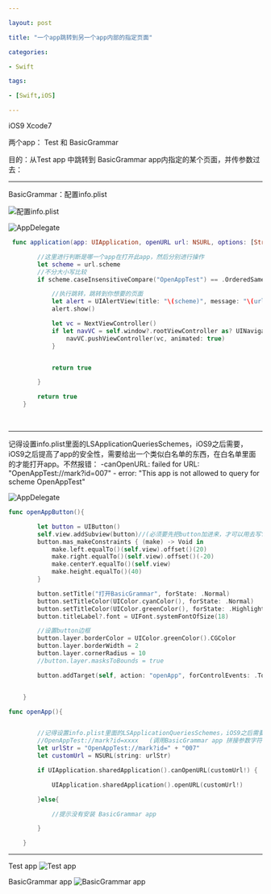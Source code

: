 ```yaml
---

layout: post

title: "一个app跳转到另一个app内部的指定页面"

categories:

- Swift

tags:

- [Swift,iOS]

---
```



iOS9 Xcode7

两个app： Test 和 BasicGrammar

目的：从Test app 中跳转到 BasicGrammar app内指定的某个页面，并传参数过去：

---

BasicGrammar：配置info.plist

![配置info.plist](/assets/images/2015-10-28-001.png)


![AppDelegate](/assets/images/2015-10-28-002.png)

```swift
 func application(app: UIApplication, openURL url: NSURL, options: [String : AnyObject]) -> Bool {

        //这里进行判断是哪一个app在打开此app，然后分别进行操作
        let scheme = url.scheme
        //不分大小写比较
        if scheme.caseInsensitiveCompare("OpenAppTest") == .OrderedSame{

            //执行跳转，跳转到你想要的页面
            let alert = UIAlertView(title: "\(scheme)", message: "\(url)", delegate: self, cancelButtonTitle: "确认")//iOS, introduced=2.0, deprecated=9.0
            alert.show()

            let vc = NextViewController()
            if let navVC = self.window?.rootViewController as? UINavigationController{
                navVC.pushViewController(vc, animated: true)
            }


            return true

        }

        return true
    }
```

<br/>

---


记得设置info.plist里面的LSApplicationQueriesSchemes，iOS9之后需要，iOS9之后提高了app的安全性，需要给出一个类似白名单的东西，在白名单里面的才能打开app。不然报错： -canOpenURL: failed for URL: "OpenAppTest://mark?id=007" - error: "This app is not allowed to query for scheme OpenAppTest"

![AppDelegate](/assets/images/2015-10-28-003.png)

```swift
func openAppButton(){

        let button = UIButton()
        self.view.addSubview(button)//(必须要先把button加进来，才可以用去写它的布局)erminating app due to uncaught exception 'NSInternalInconsistencyException', reason: 'couldn't find a common superview for <UIButton: 0x136682f20; frame = (0 0; 0 0); opaque = NO; layer = <CALayer: 0x136682e70>> and <UIView: 0x136683900; frame = (0 0; 414 736); autoresize = W+H; layer = <CALayer: 0x136682be0>>'*** First throw call stack:
        button.mas_makeConstraints { (make) -> Void in
            make.left.equalTo()(self.view).offset()(20)
            make.right.equalTo()(self.view).offset()(-20)
            make.centerY.equalTo()(self.view)
            make.height.equalTo()(40)
        }

        button.setTitle("打开BasicGrammar", forState: .Normal)
        button.setTitleColor(UIColor.cyanColor(), forState: .Normal)
        button.setTitleColor(UIColor.greenColor(), forState: .Highlighted)
        button.titleLabel?.font = UIFont.systemFontOfSize(18)

        //设置button边框
        button.layer.borderColor = UIColor.greenColor().CGColor
        button.layer.borderWidth = 2
        button.layer.cornerRadius = 10
        //button.layer.masksToBounds = true

        button.addTarget(self, action: "openApp", forControlEvents: .TouchUpInside)//给button添加action


    }
```


```swift
func openApp(){


        //记得设置info.plist里面的LSApplicationQueriesSchemes，iOS9之后需要，iOS9之后提高了app的安全性，需要给出一个类似白名单的东西，在白名单里面的才能打开app。不然报错： -canOpenURL: failed for URL: "OpenAppTest://mark?id=007" - error: "This app is not allowed to query for scheme OpenAppTest"
        //OpenAppTest://mark?id=xxxx   (调用BasicGrammar app 拼接参数字符串，拼接的时候就像url那样子  OpenAppTest://标记名字?name＝xiaomin&age＝23)
        let urlStr = "OpenAppTest://mark?id=" + "007"
        let customUrl = NSURL(string: urlStr)

        if UIApplication.sharedApplication().canOpenURL(customUrl!) {

            UIApplication.sharedApplication().openURL(customUrl!)

        }else{

            //提示没有安装 BasicGrammar app

        }

    }
```

---


Test app
![Test app](/assets/images/2015-10-28-004.png)


BasicGrammar app
![BasicGrammar app](/assets/images/2015-10-28-005.png)


